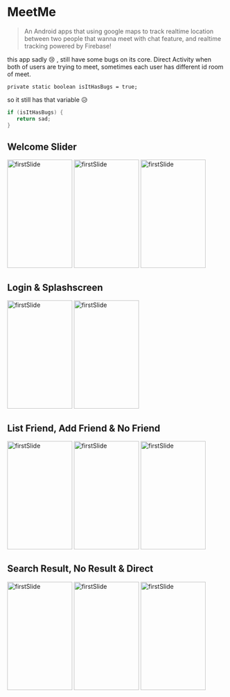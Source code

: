 # MeetMe
> An Android apps that using google maps to track realtime location between two people that wanna meet with chat feature, and realtime tracking powered by Firebase!


this app sadly :cry: , still have some bugs on its core. Direct Activity when both of users are trying to meet, sometimes each user has different id room of meet.

`private static boolean isItHasBugs = true;`

so it still has that variable :disappointed_relieved:

```java
if (isItHasBugs) {
   return sad;
}
```

## Welcome Slider
<img src="https://github.com/aladhims/MeetMe/blob/master/Screenshots/slide1.jpg" width="150" height="250" alt="firstSlide" margin-right="10px">
<img src="https://github.com/aladhims/MeetMe/blob/master/Screenshots/slide2.jpg" width="150" height="250" alt="firstSlide" margin-right="10px">
<img src="https://github.com/aladhims/MeetMe/blob/master/Screenshots/slide3.jpg" width="150" height="250" alt="firstSlide">

## Login & Splashscreen
<img src="https://github.com/aladhims/MeetMe/blob/master/Screenshots/login.jpg" width="150" height="250" alt="firstSlide" margin-right="10px">
<img src="https://github.com/aladhims/MeetMe/blob/master/Screenshots/splashscreen.jpg" width="150" height="250" alt="firstSlide">

## List Friend, Add Friend & No Friend
<img src="https://github.com/aladhims/MeetMe/blob/master/Screenshots/listfriend.jpg" width="150" height="250" alt="firstSlide" margin-right="10px">
<img src="https://github.com/aladhims/MeetMe/blob/master/Screenshots/addfriend.jpg" width="150" height="250" alt="firstSlide" margin-right="10px">
<img src="https://github.com/aladhims/MeetMe/blob/master/Screenshots/nofriend.jpg" width="150" height="250" alt="firstSlide">

## Search Result, No Result & Direct
<img src="https://github.com/aladhims/MeetMe/blob/master/Screenshots/findresult.jpg" width="150" height="250" alt="firstSlide" margin-right="10px">
<img src="https://github.com/aladhims/MeetMe/blob/master/Screenshots/noresult.jpg" width="150" height="250" alt="firstSlide" margin-right="10px">
<img src="https://github.com/aladhims/MeetMe/blob/master/Screenshots/direct.jpg" width="150" height="250" alt="firstSlide">
